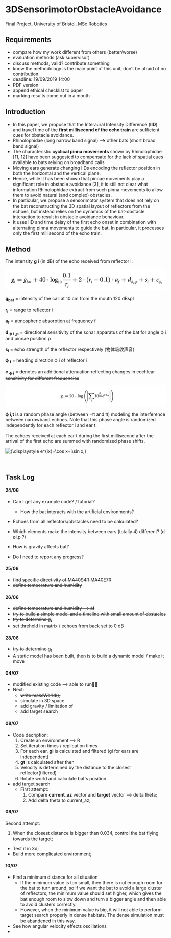 # 3DSensorimotorObstacleAvoidance

Final Project, University of Bristol, MSc Robotics



## Requirements

-  compare how my work different from others (better/worse)
- evaluation methods (ask supervisor)
- discuss methods, valid? contribute something
- know the methodology is the main point of this unit, don’t be afraid of no contribution.
- deadline: 19/09/2019 14:00
- PDF version
- append ethical checklist to paper
- marking results come out in a month



## Introduction

- In this paper, we propose that the Interaural Intensity Difference (**IID**) and travel time of the **first millisecond of the echo train** are sufficient cues for obstacle avoidance.
- Rhinolophidae (long narrow band signal) **—>** other bats (short broad band signal)
- The characteristic **cyclical pinna movements** shown by Rhinolophidae [11, 12] have been suggested to compensate for the lack of spatial cues available to bats relying on broadband calls.
- Moving ears generate changing IIDs encoding the reflector position in both the horizontal and the vertical plane.
- Hence, while it has been shown that pinnae movements play a significant role in obstacle avoidance [3], it is still not clear what information Rhinolophidae extract from such pinna movements to allow them to avoid natural (and complex) obstacles.
- In particular, we propose a sensorimotor system that does not rely on the bat reconstructing the 3D spatial layout of reflectors from the echoes, but instead relies on the dynamics of the bat-obstacle interaction to result in obstacle avoidance behaviour.
- It uses IID and time delay of the first echo onset in combination with alternating pinna movements to guide the bat. In particular, it processes only the first millisecond of the echo train.



## Method

The intensity **g i** (in dB) of the echo received from reflector i:

![gi](notes-image/gi.png)

**g<sub>bat</sub>** = intensity of the call at 10 cm from the mouth 120 dBspl

**r<sub>i</sub>** = range to reflector i

**a<sub>f</sub>** = atmospheric absorption at frequency f

**d** <sub>**ϕ** **i ,p**</sub> = directional sensitivity of the sonar apparatus of the bat for angle ϕ i and pinnae position p

**s<sub>i</sub>** = echo strength of the reflector respectively (物体吸收声音)

**ϕ** <sub>**i**</sub> = heading direction ϕ i of reflector i

~~**c** <sub>**ϕ** **i**</sub> = denotes an additional attenuation reflecting changes in cochlear sensitivity for different frequencies~~

![gt](notes-image/gt.png)

**ϕ i,t** is a random phase angle (between −π and π) modeling the interference between narrowband echoes. Note that this phase angle is randomized independently for each reﬂector i and ear t.

The echoes received at each ear t during the first millisecond after the arrival of the first echo are summed with randomized phase shifts.

![{\displaystyle e^{ix}=\cos x+i\sin x,}](https://wikimedia.org/api/rest_v1/media/math/render/svg/aab1fcd1a6db5cc6678bb9cbd871580eeeb86eda)

​              



## Task Log

#### 24/06

- Can I get any example code? / tutorial?  

  - How the bat interacts with the artificial environments?

- Echoes from all reflectors/obstacles need to be calculated?

- Which elements make the intensity between ears (totally 4) different? (d øi,p ?)

- How is gravity affects bat? 

- Do I need to report any progress?



#### 25/06

- ~~find specific directivity of MA40S4R MA40E7R~~
- ~~define temperature and humidity~~ 



#### 26/06

- ~~define temperature and humidity —> af~~
- ~~try to build a simple model and a timeline with small amount of obstacles~~
- ~~try to determine g<sub>t</sub>~~ 
- set threhold in matrix / echoes from back set to 0 dB



#### 28/06

- ~~try to determine g<sub>t</sub>~~
- A static model has been built, then is to build a dynamic model / make it move



#### 04/07

- modified existing code —> able to run
- Next:
  - ~~write makeWorld();~~
  - simulate in 3D space
  - add gravity / limitation of 
  - add target search 

#### 08/07

- Code decription:
  1. Create an environment —> R
  2. Set iteration times / replication times 
  3. For each ear, **gi** is calculated and filtered (gi for ears are independent)
  4. **gt** is calculated after then
  5. Velocity is determined by the distance to the closest reflector(filtered)
  6. Rotate world and calculate bat's position
- add target search
  - First attempt: 
    1. Compare **current_az** vector and **target** vector —> delta theta; 
    2. Add delta theta to current_az;

#### 09/07

Second attempt:

1. When the closest distance is bigger than 0.034, control the bat flying towards the target;

- Test it in 3d;
- Build more complicated environment;

#### 10/07

- Find a minimum distance for all situation
  - If the minimum value is too small, then there is not enough room for the bat to turn around, so if we want the bat to avoid a large cluster of reflectors, the minimum value should set higher, which gives the bat enough room to slow down and turn a bigger angle and then able to avoid clusters correctly.
  - However, when the minimum value is big, it will not able to perform target search properly in dense habitats. The dense simulation must be abandened in this way.
- See how angular velocity effects oscillations
- 